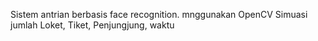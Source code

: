 Sistem antrian berbasis face recognition.
mnggunakan  OpenCV
Simuasi jumlah Loket, Tiket, Penjungjung, waktu 
